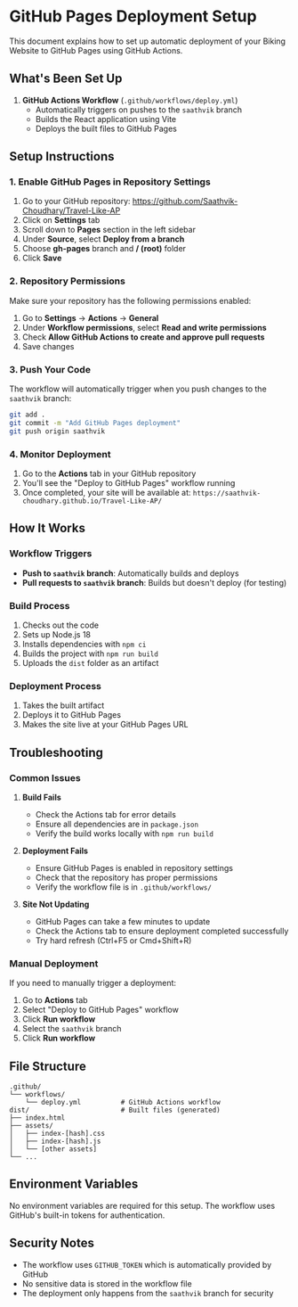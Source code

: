 # GitHub Pages Deployment Setup

This document explains how to set up automatic deployment of your Biking Website to GitHub Pages using GitHub Actions.

## What's Been Set Up

1. **GitHub Actions Workflow** (`.github/workflows/deploy.yml`)
   - Automatically triggers on pushes to the `saathvik` branch
   - Builds the React application using Vite
   - Deploys the built files to GitHub Pages

## Setup Instructions

### 1. Enable GitHub Pages in Repository Settings

1. Go to your GitHub repository: https://github.com/Saathvik-Choudhary/Travel-Like-AP
2. Click on **Settings** tab
3. Scroll down to **Pages** section in the left sidebar
4. Under **Source**, select **Deploy from a branch**
5. Choose **gh-pages** branch and **/ (root)** folder
6. Click **Save**

### 2. Repository Permissions

Make sure your repository has the following permissions enabled:
1. Go to **Settings** → **Actions** → **General**
2. Under **Workflow permissions**, select **Read and write permissions**
3. Check **Allow GitHub Actions to create and approve pull requests**
4. Save changes

### 3. Push Your Code

The workflow will automatically trigger when you push changes to the `saathvik` branch:

```bash
git add .
git commit -m "Add GitHub Pages deployment"
git push origin saathvik
```

### 4. Monitor Deployment

1. Go to the **Actions** tab in your GitHub repository
2. You'll see the "Deploy to GitHub Pages" workflow running
3. Once completed, your site will be available at: `https://saathvik-choudhary.github.io/Travel-Like-AP/`

## How It Works

### Workflow Triggers
- **Push to `saathvik` branch**: Automatically builds and deploys
- **Pull requests to `saathvik` branch**: Builds but doesn't deploy (for testing)

### Build Process
1. Checks out the code
2. Sets up Node.js 18
3. Installs dependencies with `npm ci`
4. Builds the project with `npm run build`
5. Uploads the `dist` folder as an artifact

### Deployment Process
1. Takes the built artifact
2. Deploys it to GitHub Pages
3. Makes the site live at your GitHub Pages URL

## Troubleshooting

### Common Issues

1. **Build Fails**
   - Check the Actions tab for error details
   - Ensure all dependencies are in `package.json`
   - Verify the build works locally with `npm run build`

2. **Deployment Fails**
   - Ensure GitHub Pages is enabled in repository settings
   - Check that the repository has proper permissions
   - Verify the workflow file is in `.github/workflows/`

3. **Site Not Updating**
   - GitHub Pages can take a few minutes to update
   - Check the Actions tab to ensure deployment completed successfully
   - Try hard refresh (Ctrl+F5 or Cmd+Shift+R)

### Manual Deployment

If you need to manually trigger a deployment:
1. Go to **Actions** tab
2. Select "Deploy to GitHub Pages" workflow
3. Click **Run workflow**
4. Select the `saathvik` branch
5. Click **Run workflow**

## File Structure

```
.github/
└── workflows/
    └── deploy.yml          # GitHub Actions workflow
dist/                       # Built files (generated)
├── index.html
├── assets/
│   ├── index-[hash].css
│   ├── index-[hash].js
│   └── [other assets]
└── ...
```

## Environment Variables

No environment variables are required for this setup. The workflow uses GitHub's built-in tokens for authentication.

## Security Notes

- The workflow uses `GITHUB_TOKEN` which is automatically provided by GitHub
- No sensitive data is stored in the workflow file
- The deployment only happens from the `saathvik` branch for security

